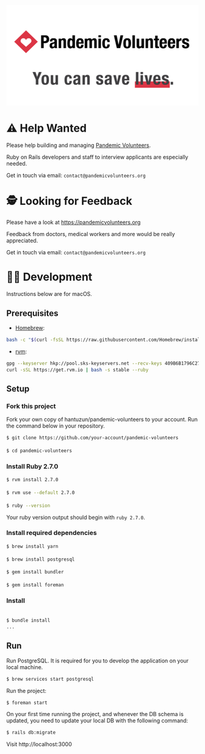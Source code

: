 <div align="center">
    <img src="./app/assets/images/opengraph/image.png" style="object-fit: contain"/>
</div>

# ⚠️ Help Wanted

Please help building and managing [Pandemic Volunteers](https://pandemicvolunteers.org).

Ruby on Rails developers and staff to interview applicants are especially needed.

Get in touch via email: `contact@pandemicvolunteers.org`


# 🕵️ Looking for Feedback

Please have a look at https://pandemicvolunteers.org

Feedback from doctors, medical workers and more would be really appreciated.

Get in touch via email: `contact@pandemicvolunteers.org`

# 👩‍💻 Development

Instructions below are for macOS.

## Prerequisites

* [Homebrew](https://brew.sh/):

```sh
bash -c "$(curl -fsSL https://raw.githubusercontent.com/Homebrew/install/master/install.sh)"
```

* [rvm](https://rvm.io/rvm/install):

```sh
gpg --keyserver hkp://pool.sks-keyservers.net --recv-keys 409B6B1796C275462A1703113804BB82D39DC0E3 7D2BAF1CF37B13E2069D6956105BD0E739499BDB
curl -sSL https://get.rvm.io | bash -s stable --ruby
```

## Setup

### Fork this project

Fork your own copy of hantuzun/pandemic-volunteers to your account.
Run the command below in your repository.

```sh
$ git clone https://github.com/your-account/pandemic-volunteers

$ cd pandemic-volunteers
```

### Install Ruby 2.7.0

```sh
$ rvm install 2.7.0

$ rvm use --default 2.7.0

$ ruby --version
```

Your ruby version output should begin with `ruby 2.7.0`.


### Install required dependencies

```sh
$ brew install yarn

$ brew install postgresql

$ gem install bundler

$ gem install foreman
```

### Install 

```sh

$ bundle install
...
```

## Run

Run PostgreSQL. It is required for you to develop the application on your local machine.

```sh
$ brew services start postgresql
```

Run the project:

```sh
$ foreman start
```

On your first time running the project, and whenever the DB schema is updated, you need to update your local DB with the following command:

```sh
$ rails db:migrate
```

Visit http://localhost:3000

